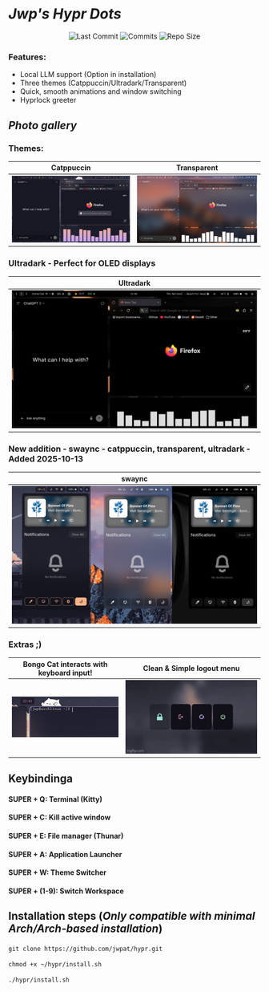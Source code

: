 # *Jwp's Hypr Dots*
<div align="center">

![Last Commit](https://img.shields.io/github/last-commit/JwpAT/hypr?style=for-the-badge&label=LAST%20COMMIT&logo=git&logoColor=white&labelColor=1f2430&color=8bd5f7)
![Commits](https://img.shields.io/github/commit-activity/y/JwpAT/hypr?style=for-the-badge&label=COMMITS&logo=git&logoColor=white&labelColor=1f2430&color=f5a97f)
![Repo Size](https://img.shields.io/github/repo-size/JwpAT/hypr?style=for-the-badge&label=REPO%20SIZE&logo=github&logoColor=white&labelColor=1f2430&color=a6da95)

</div>

### Features:
* Local LLM support (Option in installation)
* Three themes (Catppuccin/Ultradark/Transparent)
* Quick, smooth animations and window switching
* Hyprlock greeter

## *Photo gallery*
### Themes:
| Catppuccin | Transparent |
|------------|-------------|
| ![Catppuccin](https://github.com/JwpAT/hypr/blob/0b564e654e3c042671a784ec8cc1dd2ac3bbacb7/readme/catppuccin.png) | ![Transparent](https://github.com/JwpAT/hypr/blob/0b564e654e3c042671a784ec8cc1dd2ac3bbacb7/readme/transparent.png) | ![Ultradark](https://github.com/JwpAT/hypr/blob/0b564e654e3c042671a784ec8cc1dd2ac3bbacb7/readme/ultradark.png) |

### Ultradark - Perfect for OLED displays
| Ultradark |
|-----------|
![Ultradark](https://github.com/JwpAT/hypr/blob/0b564e654e3c042671a784ec8cc1dd2ac3bbacb7/readme/ultradark.png) |

### New addition - swaync - catppuccin, transparent, ultradark - Added 2025-10-13
| swaync |
|--------|
![swaync](https://github.com/JwpAT/hypr/blob/326c9c92529088e632695f2528807085f67a23d2/readme/swaync-themes.png) |

### Extras ;)
<div align="center">
   
| Bongo Cat interacts with keyboard input!| Clean & Simple logout menu |
|-----------------------------------------|---------------------------|
![BongoCat](https://github.com/JwpAT/hypr/blob/592ada4b6946f6422d93f4a80abad900706b2cde/readme/bongocat.gif) | ![Wlogout menu](https://github.com/JwpAT/hypr/blob/592ada4b6946f6422d93f4a80abad900706b2cde/readme/wlogout.gif) | 

</div>

## Keybindinga
#### SUPER + Q: Terminal (Kitty)
#### SUPER + C: Kill active window
#### SUPER + E: File manager (Thunar)
#### SUPER + A: Application Launcher
#### SUPER + W: Theme Switcher
#### SUPER + (1-9): Switch Workspace

## Installation steps (*Only compatible with minimal Arch/Arch-based installation*)
   ``` git clone https://github.com/jwpat/hypr.git ```
   
   ``` chmod +x ~/hypr/install.sh ```
   
   ``` ./hypr/install.sh ```

  
